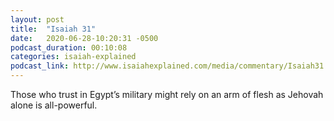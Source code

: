 ```yaml
---
layout: post
title:  "Isaiah 31"
date:   2020-06-28-10:20:31 -0500
podcast_duration: 00:10:08
categories: isaiah-explained
podcast_link: http://www.isaiahexplained.com/media/commentary/Isaiah31.mp3
---
```

Those who trust in Egypt’s military might rely on an arm of flesh as Jehovah alone is all-powerful.

